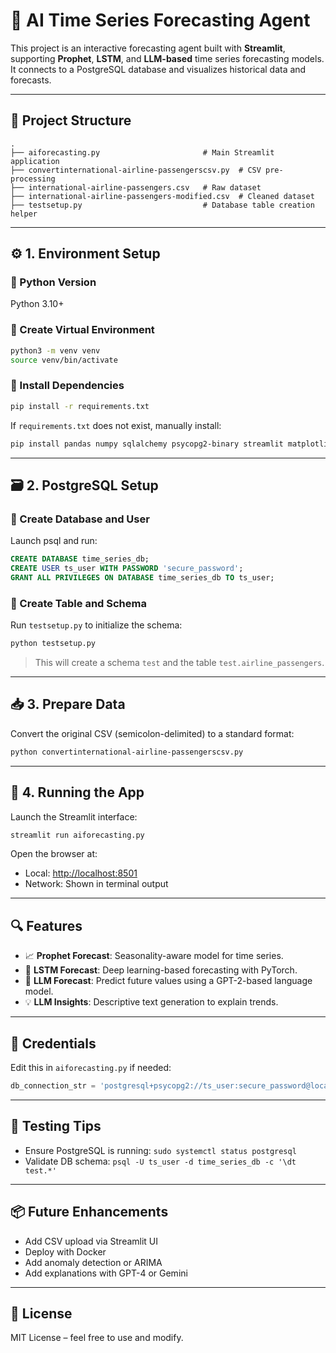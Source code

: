# 🧠 AI Time Series Forecasting Agent

This project is an interactive forecasting agent built with **Streamlit**, supporting **Prophet**, **LSTM**, and **LLM-based** time series forecasting models. It connects to a PostgreSQL database and visualizes historical data and forecasts.

---

## 📁 Project Structure

```
.
├── aiforecasting.py                       # Main Streamlit application
├── convertinternational-airline-passengerscsv.py  # CSV pre-processing
├── international-airline-passengers.csv   # Raw dataset
├── international-airline-passengers-modified.csv  # Cleaned dataset
├── testsetup.py                           # Database table creation helper
```

---

## ⚙️ 1. Environment Setup

### 🔹 Python Version
Python 3.10+

### 🔹 Create Virtual Environment
```bash
python3 -m venv venv
source venv/bin/activate
```

### 🔹 Install Dependencies
```bash
pip install -r requirements.txt
```

If `requirements.txt` does not exist, manually install:
```bash
pip install pandas numpy sqlalchemy psycopg2-binary streamlit matplotlib scikit-learn torch prophet transformers
```

---

## 🗃️ 2. PostgreSQL Setup

### 🔹 Create Database and User

Launch psql and run:
```sql
CREATE DATABASE time_series_db;
CREATE USER ts_user WITH PASSWORD 'secure_password';
GRANT ALL PRIVILEGES ON DATABASE time_series_db TO ts_user;
```

### 🔹 Create Table and Schema
Run `testsetup.py` to initialize the schema:
```bash
python testsetup.py
```

> This will create a schema `test` and the table `test.airline_passengers`.

---

## 📥 3. Prepare Data

Convert the original CSV (semicolon-delimited) to a standard format:
```bash
python convertinternational-airline-passengerscsv.py
```

---

## 🧠 4. Running the App

Launch the Streamlit interface:
```bash
streamlit run aiforecasting.py
```

Open the browser at:
- Local: [http://localhost:8501](http://localhost:8501)
- Network: Shown in terminal output

---

## 🔍 Features

- 📈 **Prophet Forecast**: Seasonality-aware model for time series.
- 🔁 **LSTM Forecast**: Deep learning-based forecasting with PyTorch.
- 🧠 **LLM Forecast**: Predict future values using a GPT-2-based language model.
- 💡 **LLM Insights**: Descriptive text generation to explain trends.

---

## 🔐 Credentials

Edit this in `aiforecasting.py` if needed:
```python
db_connection_str = 'postgresql+psycopg2://ts_user:secure_password@localhost:5432/time_series_db'
```

---

## 🧪 Testing Tips

- Ensure PostgreSQL is running: `sudo systemctl status postgresql`
- Validate DB schema: `psql -U ts_user -d time_series_db -c '\dt test.*'`

---

## 📦 Future Enhancements

- Add CSV upload via Streamlit UI
- Deploy with Docker
- Add anomaly detection or ARIMA
- Add explanations with GPT-4 or Gemini

---

## 📜 License

MIT License – feel free to use and modify.
